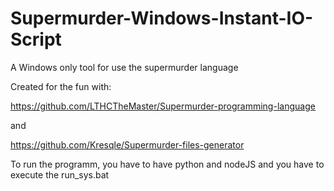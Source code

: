 # Supermurder-Windows-Instant-IO-Script
A Windows only tool for use the supermurder language

Created for the fun with:

https://github.com/LTHCTheMaster/Supermurder-programming-language

and

https://github.com/Kresqle/Supermurder-files-generator

To run the programm, you have to have python and nodeJS and you have to execute the run_sys.bat
